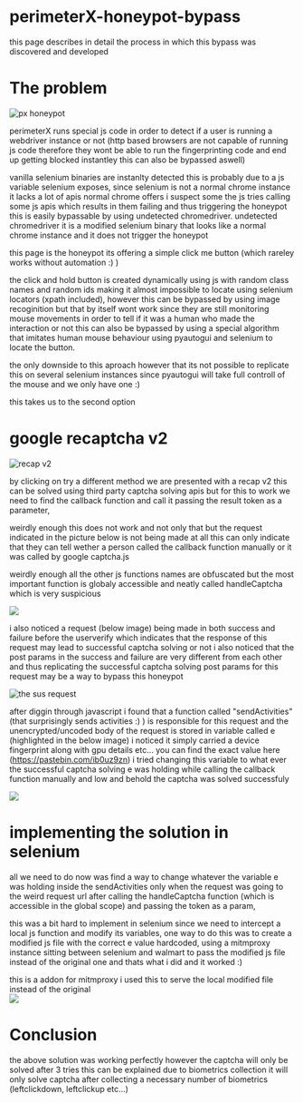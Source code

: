 # perimeterX-honeypot-bypass
 this page describes in detail the process in which this bypass was discovered and developed  




# The problem


![px honeypot](https://i.imgur.com/RrCmeWe.png)

perimeterX runs special js code in order to detect if a user is running a webdriver instance or not (http based browsers are not capable of running js code therefore they wont be able to run the fingerprinting code and end up getting blocked instantley this can also be bypassed aswell)

vanilla selenium binaries are instanlty detected this is probably due to a js variable selenium exposes, since selenium is not a normal chrome instance it lacks a lot of apis normal chrome offers i suspect some  the js tries calling some js apis which results in them failing and thus triggering the honeypot this is easily bypassable by using undetected chromedriver.
undetected chromedriver it is a modified selenium binary that looks like a normal chrome instance and it does not trigger the honeypot

this page is the honeypot its offering a simple click me button (which rareley works without automation :) )


the click and hold button is created dynamically using js with random class names and random ids making it almost impossible to locate using selenium locators (xpath included), however this can be bypassed by using image recoginition but that by itself wont work since they are still monitoring mouse movements in order to tell if it was a human who made the interaction or not this can also be bypassed by using a special algorithm that imitates human mouse behaviour using pyautogui and selenium to locate the button.

the only downside to this aproach however that its not possible to replicate this on several selenium instances since pyautogui will take full controll of the mouse and we only have one :)


this takes us to the second option

# google recaptcha v2
![recap v2](https://i.imgur.com/1TXNY8v.png)

by clicking on try a different method we are presented with a recap v2 this can be solved using third party captcha solving apis but for this to work we need to find the callback function and call it passing the result token as a parameter, 


weirdly enough this does not work and not only that but the request indicated in the picture below is not being made at all this can only indicate that they can tell wether a person called the callback function manually or it was called by google captcha.js

weirdly enough all the other js functions names are obfuscated but the most important function is globaly accessible and neatly called handleCaptcha which is very suspicious  

![](https://i.imgur.com/SAnDPs8.png)

i also noticed a request (below image) being made in both success and failure before the userverify which indicates that the response of this request may lead to successful captcha solving or not 
i also noticed that the post params in the success and failure are very different from each other and thus replicating the successful captcha solving post params for this request may be a way to bypass this honeypot  

![the sus request](https://i.imgur.com/rLnRdEa.png)

after diggin through javascript i found that a function called "sendActivities" (that surprisingly sends activities :) ) is responsible for this request and the unencrypted/uncoded body of the request is stored in variable called e (highlighted in the below image) i noticed it simply carried a device fingerprint along with gpu details etc... you can find the exact value here (https://pastebin.com/ib0uz9zn) i tried changing this variable to what ever the successful captcha solving e was holding while calling the callback function manually and low and behold the captcha was solved successfuly 

![](https://i.imgur.com/hgmMwkR.png)

# implementing the solution in selenium  

all we need to do now was find a way to change whatever the variable e was holding inside the sendActivities only when the request was going to the weird request url after calling the handleCaptcha function (which is accessible in the global scope) and passing the token as a param,

this was a bit hard to implement in selenium since we need to intercept a local js function and modify its variables, one way to do this was to create a modified js file with the correct e value hardcoded, using a mitmproxy instance sitting between selenium and walmart to pass the modified js file instead of the original one and thats what i did and it worked :)

this is a addon for mitmproxy i used this to serve the local modified file instead of the original  
![](https://i.imgur.com/HaZaPcm.png)


# Conclusion
the above solution was working perfectly however the captcha will only be solved after 3 tries this can be explained due to biometrics collection it will only solve captcha after collecting a necessary number of biometrics (leftclickdown, leftclickup etc...)

